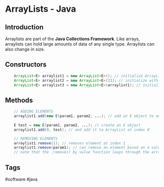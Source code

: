 # ArrayLists - Java

## Introduction
Arraylists are part of the **Java Collections Framework**. Like arrays, arraylists can hold large amounts of data of any single type. Arraylists can also change in size.

## Constructors
```java
	ArrayList<E> arraylist1 = new ArrayList<E>(); // initialize ArrayList of E objects with a default capacity
	ArrayList<E> arraylist2 = new ArrayList<E>(23); // initialize with an explicit capacity
	ArrayList<E> arraylist3 = new ArrayList<E>(arraylist1); // initialize based on another collection
```
## Methods
```java
	// ADDING ELEMENTS
	arraylist1.add(new E(param1, param2, ...); // add an E object to end of arraylist
	
	E test = new E(param1, param2, ...); // create an E object
	arraylist1.add(0, test); // and add it to ArrayList at index 0

	// REMOVING ELEMENTS
	arraylist1.remove(1); // removes element at index 1
	arraylist1.remove(param1); // can remove an element based on a value. 
	// note that the .remove() by value function loops through the arraylist elements and checks if the value ".equals()" each element. Therefore, by default, .equals() defaults to returning true only when the object passed into remove() references the same spot in memory as a given element in the arraylist. Instead, you may @Override the object's .equals() method to return true for a set of conditions you define, such as sharing the same String name; 
```

## Tags
#software #java
